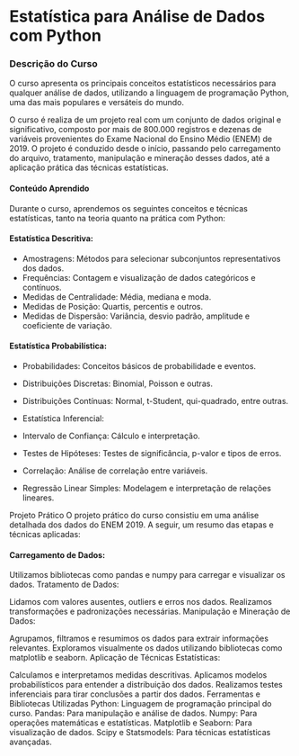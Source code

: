 # Estatística para Análise de Dados com Python

### Descrição do Curso
O curso apresenta os principais conceitos estatísticos necessários para qualquer análise de dados, utilizando a linguagem de programação Python, uma das mais populares e versáteis do mundo.

O curso é realiza de um projeto real com um conjunto de dados original e significativo, composto por mais de 800.000 registros e dezenas de variáveis provenientes do Exame Nacional do Ensino Médio (ENEM) de 2019. O projeto é conduzido desde o início, passando pelo carregamento do arquivo, tratamento, manipulação e mineração desses dados, até a aplicação prática das técnicas estatísticas.

#### Conteúdo Aprendido
Durante o curso, aprendemos os seguintes conceitos e técnicas estatísticas, tanto na teoria quanto na prática com Python:

#### Estatística Descritiva:

- Amostragens: Métodos para selecionar subconjuntos representativos dos dados.
- Frequências: Contagem e visualização de dados categóricos e contínuos.
- Medidas de Centralidade: Média, mediana e moda.
- Medidas de Posição: Quartis, percentis e outros.
- Medidas de Dispersão: Variância, desvio padrão, amplitude e coeficiente de variação.

#### Estatística Probabilística:

- Probabilidades: Conceitos básicos de probabilidade e eventos.
- Distribuições Discretas: Binomial, Poisson e outras.
- Distribuições Contínuas: Normal, t-Student, qui-quadrado, entre outras.
- Estatística Inferencial:

- Intervalo de Confiança: Cálculo e interpretação.
- Testes de Hipóteses: Testes de significância, p-valor e tipos de erros.
- Correlação: Análise de correlação entre variáveis.
- Regressão Linear Simples: Modelagem e interpretação de relações lineares.

Projeto Prático
O projeto prático do curso consistiu em uma análise detalhada dos dados do ENEM 2019. A seguir, um resumo das etapas e técnicas aplicadas:

#### Carregamento de Dados:

Utilizamos bibliotecas como pandas e numpy para carregar e visualizar os dados.
Tratamento de Dados:

Lidamos com valores ausentes, outliers e erros nos dados.
Realizamos transformações e padronizações necessárias.
Manipulação e Mineração de Dados:

Agrupamos, filtramos e resumimos os dados para extrair informações relevantes.
Exploramos visualmente os dados utilizando bibliotecas como matplotlib e seaborn.
Aplicação de Técnicas Estatísticas:

Calculamos e interpretamos medidas descritivas.
Aplicamos modelos probabilísticos para entender a distribuição dos dados.
Realizamos testes inferenciais para tirar conclusões a partir dos dados.
Ferramentas e Bibliotecas Utilizadas
Python: Linguagem de programação principal do curso.
Pandas: Para manipulação e análise de dados.
Numpy: Para operações matemáticas e estatísticas.
Matplotlib e Seaborn: Para visualização de dados.
Scipy e Statsmodels: Para técnicas estatísticas avançadas.

